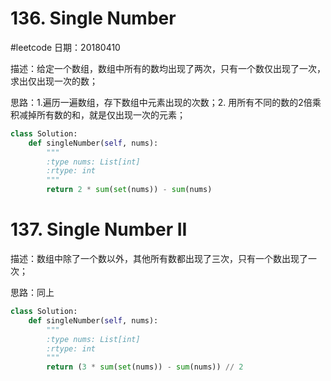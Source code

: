 # 136. Single Number
#leetcode
日期：20180410

描述：给定一个数组，数组中所有的数均出现了两次，只有一个数仅出现了一次，求出仅出现一次的数；

思路：1.遍历一遍数组，存下数组中元素出现的次数；2. 用所有不同的数的2倍乘积减掉所有数的和，就是仅出现一次的元素；

```python
class Solution:
    def singleNumber(self, nums):
        """
        :type nums: List[int]
        :rtype: int
        """
        return 2 * sum(set(nums)) - sum(nums)
```

# 137. Single Number II
描述：数组中除了一个数以外，其他所有数都出现了三次，只有一个数出现了一次；

思路：同上

```python
class Solution:
    def singleNumber(self, nums):
        """
        :type nums: List[int]
        :rtype: int
        """
        return (3 * sum(set(nums)) - sum(nums)) // 2 
```